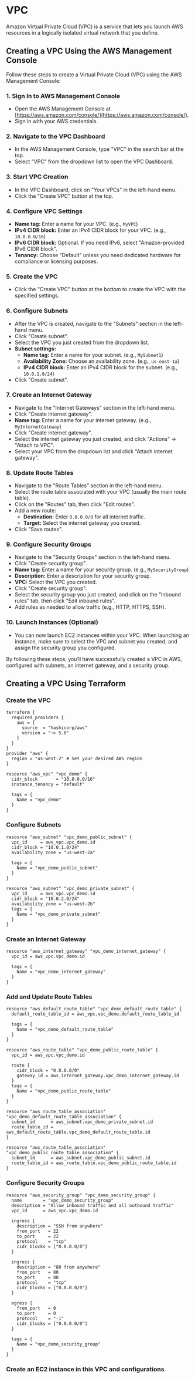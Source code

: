 # VPC

Amazon Virtual Private Cloud (VPC) is a service that lets you launch AWS resources in a logically isolated virtual network that you define.

## Creating a VPC Using the AWS Management Console

Follow these steps to create a Virtual Private Cloud (VPC) using the AWS Management Console:

### 1. Sign In to AWS Management Console
- Open the AWS Management Console at [https://aws.amazon.com/console/](https://aws.amazon.com/console/).
- Sign in with your AWS credentials.

### 2. Navigate to the VPC Dashboard
- In the AWS Management Console, type "VPC" in the search bar at the top.
- Select "VPC" from the dropdown list to open the VPC Dashboard.

### 3. Start VPC Creation
- In the VPC Dashboard, click on "Your VPCs" in the left-hand menu.
- Click the "Create VPC" button at the top.

### 4. Configure VPC Settings
- **Name tag:** Enter a name for your VPC. (e.g., `MyVPC`)
- **IPv4 CIDR block:** Enter an IPv4 CIDR block for your VPC. (e.g., `10.0.0.0/16`)
- **IPv6 CIDR block:** Optional. If you need IPv6, select "Amazon-provided IPv6 CIDR block".
- **Tenancy:** Choose "Default" unless you need dedicated hardware for compliance or licensing purposes.

### 5. Create the VPC
- Click the "Create VPC" button at the bottom to create the VPC with the specified settings.

### 6. Configure Subnets
- After the VPC is created, navigate to the "Subnets" section in the left-hand menu.
- Click "Create subnet".
- Select the VPC you just created from the dropdown list.
- **Subnet settings:**
  - **Name tag:** Enter a name for your subnet. (e.g., `MySubnet1`)
  - **Availability Zone:** Choose an availability zone. (e.g., `us-east-1a`)
  - **IPv4 CIDR block:** Enter an IPv4 CIDR block for the subnet. (e.g., `10.0.1.0/24`)
- Click "Create subnet".

### 7. Create an Internet Gateway
- Navigate to the "Internet Gateways" section in the left-hand menu.
- Click "Create internet gateway".
- **Name tag:** Enter a name for your internet gateway. (e.g., `MyInternetGateway`)
- Click "Create internet gateway".
- Select the internet gateway you just created, and click "Actions" -> "Attach to VPC".
- Select your VPC from the dropdown list and click "Attach internet gateway".

### 8. Update Route Tables
- Navigate to the "Route Tables" section in the left-hand menu.
- Select the route table associated with your VPC (usually the main route table).
- Click on the "Routes" tab, then click "Edit routes".
- Add a new route:
  - **Destination:** Enter `0.0.0.0/0` for all internet traffic.
  - **Target:** Select the internet gateway you created.
- Click "Save routes".

### 9. Configure Security Groups
- Navigate to the "Security Groups" section in the left-hand menu.
- Click "Create security group".
- **Name tag:** Enter a name for your security group. (e.g., `MySecurityGroup`)
- **Description:** Enter a description for your security group.
- **VPC:** Select the VPC you created.
- Click "Create security group".
- Select the security group you just created, and click on the "Inbound rules" tab, then click "Edit inbound rules".
- Add rules as needed to allow traffic (e.g., HTTP, HTTPS, SSH).

### 10. Launch Instances (Optional)
- You can now launch EC2 instances within your VPC. When launching an instance, make sure to select the VPC and subnet you created, and assign the security group you configured.

By following these steps, you’ll have successfully created a VPC in AWS, configured with subnets, an internet gateway, and a security group.

## Creating a VPC Using Terraform

### Create the VPC
```hcl
terraform {
  required_providers {
    aws = {
      source  = "hashicorp/aws"
      version = "~> 5.0"
    }
  }
}
provider "aws" {
  region = "us-west-2" # Set your desired AWS region
}

resource "aws_vpc" "vpc_demo" {
  cidr_block       = "10.0.0.0/16"
  instance_tenancy = "default"

  tags = {
    Name = "vpc_demo"
  }
}
```

### Configure Subnets
```hcl
resource "aws_subnet" "vpc_demo_public_subnet" {
  vpc_id     = aws_vpc.vpc_demo.id
  cidr_block = "10.0.1.0/24"
  availability_zone = "us-west-2a"

  tags = {
    Name = "vpc_demo_public_subnet"
  }
}

resource "aws_subnet" "vpc_demo_private_subnet" {
  vpc_id     = aws_vpc.vpc_demo.id
  cidr_block = "10.0.2.0/24"
  availability_zone = "us-west-2b"
  tags = {
    Name = "vpc_demo_private_subnet"
  }
}
```

### Create an Internet Gateway
```hcl
resource "aws_internet_gateway" "vpc_demo_internet_gateway" {
  vpc_id = aws_vpc.vpc_demo.id

  tags = {
    Name = "vpc_demo_internet_gateway"
  }
}
```

### Add and Update Route Tables
```hcl
resource "aws_default_route_table" "vpc_demo_default_route_table" {
  default_route_table_id = aws_vpc.vpc_demo.default_route_table_id

  tags = {
    Name = "vpc_demo_default_route_table"
  }
}

resource "aws_route_table" "vpc_demo_public_route_table" {
  vpc_id = aws_vpc.vpc_demo.id

  route {
    cidr_block = "0.0.0.0/0"
    gateway_id = aws_internet_gateway.vpc_demo_internet_gateway.id
  }
  tags = {
    Name = "vpc_demo_public_route_table"
  }
}

resource "aws_route_table_association" "vpc_demo_default_route_table_association" {
  subnet_id      = aws_subnet.vpc_demo_private_subnet.id
  route_table_id = aws_default_route_table.vpc_demo_default_route_table.id
}

resource "aws_route_table_association" "vpc_demo_public_route_table_association" {
  subnet_id      = aws_subnet.vpc_demo_public_subnet.id
  route_table_id = aws_route_table.vpc_demo_public_route_table.id
}
```

### Configure Security Groups

```hcl
resource "aws_security_group" "vpc_demo_security_group" {
  name        = "vpc_demo_security_group"
  description = "Allow inbound traffic and all outbound traffic"
  vpc_id      = aws_vpc.vpc_demo.id

  ingress {
    description = "SSH from anywhere"
    from_port   = 22
    to_port     = 22
    protocol    = "tcp"
    cidr_blocks = ["0.0.0.0/0"]
  }

  ingress {
    description = "80 from anywhere"
    from_port   = 80
    to_port     = 80
    protocol    = "tcp"
    cidr_blocks = ["0.0.0.0/0"]
  }

  egress {
    from_port   = 0
    to_port     = 0
    protocol    = "-1"
    cidr_blocks = ["0.0.0.0/0"]
  }

  tags = {
    Name = "vpc_demo_security_group"
  }
}
```

### Create an EC2 instance in this VPC and configurations

```

```